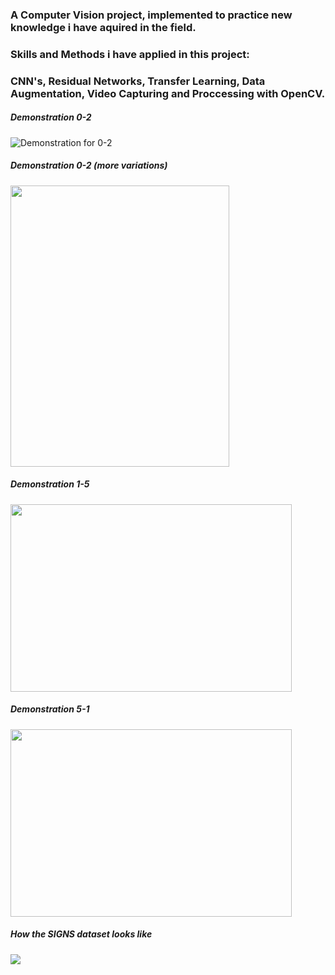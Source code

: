 ### A Computer Vision project, implemented to practice new knowledge i have aquired in the field.
### Skills and Methods i have applied in this project:
### CNN's, Residual Networks, Transfer Learning, Data Augmentation, Video Capturing and Proccessing with OpenCV.
##### Demonstration 0-2
![Demonstration for 0-2](https://j.gifs.com/P7o3wy.gif)
##### Demonstration 0-2 (more variations)
<img src=https://j.gifs.com/GvO3jK.gif width="350" height="450"/>

##### Demonstration 1-5 
<img src=https://j.gifs.com/p8vyMQ.gif width="450" height="300"/>

##### Demonstration 5-1 
<img src=https://j.gifs.com/oVrxLX.gif width="450" height="300"/>

##### How the SIGNS dataset looks like 
<img src=https://miro.medium.com/max/2030/1*QrEcumVTnMsFOVwZUtKsPg.jpeg />
